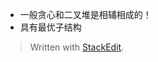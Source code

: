 - 一般贪心和二叉堆是相辅相成的！
- 具有最优子结构


> Written with [StackEdit](https://stackedit.io/).
<!--stackedit_data:
eyJoaXN0b3J5IjpbLTQyMTUyNTY4Miw4ODkwMDI2NDFdfQ==
-->